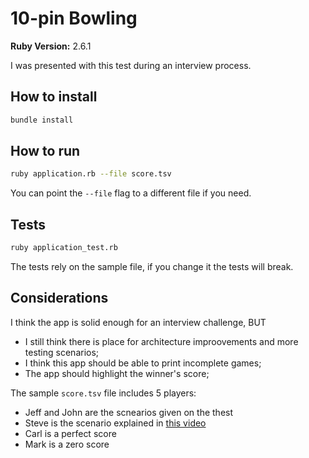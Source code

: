 # 10-pin Bowling

**Ruby Version:** 2.6.1

I was presented with this test during an interview process.

## How to install

```bash
bundle install
```

## How to run

```bash
ruby application.rb --file score.tsv
```

You can point the `--file` flag to a different file if you need.

## Tests

```bash
ruby application_test.rb
```

The tests rely on the sample file, if you change it the tests will break.

## Considerations

I think the app is solid enough for an interview challenge, BUT

- I still think there is place for architecture improovements and more testing scenarios;
- I think this app should be able to print incomplete games;
- The app should highlight the winner's score;

The sample `score.tsv` file includes 5 players:

- Jeff and John are the scnearios given on the thest
- Steve is the scenario explained in [this video](https://youtu.be/aBe71sD8o8c)
- Carl is a perfect score
- Mark is a zero score
